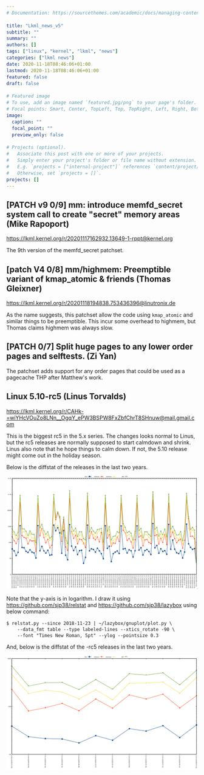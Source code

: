 ```yaml
---
# Documentation: https://sourcethemes.com/academic/docs/managing-content/

title: "Lkml_news_v5"
subtitle: ""
summary: ""
authors: []
tags: ["linux", "kernel", "lkml", "news"]
categories: ["lkml news"]
date: 2020-11-18T08:46:06+01:00
lastmod: 2020-11-18T08:46:06+01:00
featured: false
draft: false

# Featured image
# To use, add an image named `featured.jpg/png` to your page's folder.
# Focal points: Smart, Center, TopLeft, Top, TopRight, Left, Right, BottomLeft, Bottom, BottomRight.
image:
  caption: ""
  focal_point: ""
  preview_only: false

# Projects (optional).
#   Associate this post with one or more of your projects.
#   Simply enter your project's folder or file name without extension.
#   E.g. `projects = ["internal-project"]` references `content/project/deep-learning/index.md`.
#   Otherwise, set `projects = []`.
projects: []
---
```


[PATCH v9 0/9] mm: introduce memfd_secret system call to create "secret" memory areas (Mike Rapoport)
-----------------------------------------------------------------------------------------------------

https://lkml.kernel.org/r/20201117162932.13649-1-rppt@kernel.org

The 9th version of the memfd_secret patchset.


[patch V4 0/8] mm/highmem: Preemptible variant of kmap_atomic & friends (Thomas Gleixner)
-----------------------------------------------------------------------------------------

https://lkml.kernel.org/r/20201118194838.753436396@linutronix.de

As the name suggests, this patchset allow the code using `kmap_atomic` and
similar things to be preemptible.  This incur some overhead to highmem, but
Thomas claims highmem was always slow.


[PATCH 0/7] Split huge pages to any lower order pages and selftests. (Zi Yan)
-----------------------------------------------------------------------------

The patchset adds support for any order pages that could be used as a pagecache
THP after Matthew's work.


Linux 5.10-rc5 (Linus Torvalds)
-------------------------------

https://lkml.kernel.org/r/CAHk-=wiYHcVOuZo8LNn__OgqY_ePW3BSPW8FxZbfChrT8SHnuw@mail.gmail.com

This is the biggest rc5 in the 5.x series.  The changes looks normal to Linus,
but the rc5 releases are normally supposed to start calmdown and shrink.  Linus
also note that he hope things to calm down.  If not, the 5.10 release might
come out in the holiday season.

Below is the diffstat of the releases in the last two years.

![Kernel release stat](/img/kernel_release_stat/v4.20-rc5..v5.10-rc5.png)

Note that the y-axis is in logarithm.  I draw it using
https://github.com/sjp38/relstat and https://github.com/sjp38/lazybox using
below command:

    $ relstat.py --since 2018-11-23 | ~/lazybox/gnuplot/plot.py \
	    --data_fmt table --type labeled-lines --xtics_rotate -90 \
	    --font "Times New Roman, 5pt" --ylog --pointsize 0.3


And, below is the diffstat of the -rc5 releases in the last two years.

![rc2 release stat](/img/kernel_release_stat/v5.10-rc5-only.png)
